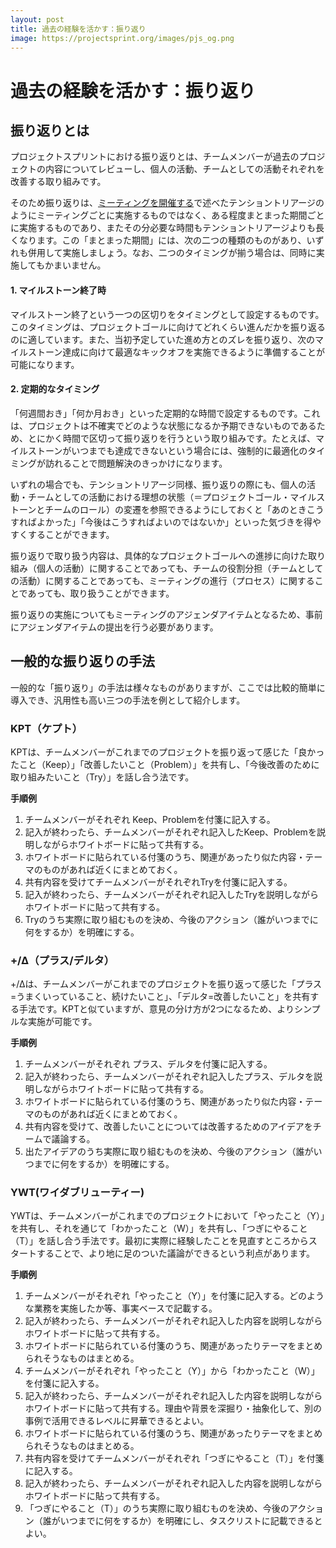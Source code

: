 ```yaml
---
layout: post
title: 過去の経験を活かす：振り返り
image: https://projectsprint.org/images/pjs_og.png
---
```


# 過去の経験を活かす：振り返り

## **振り返りとは**

プロジェクトスプリントにおける振り返りとは、チームメンバーが過去のプロジェクトの内容についてレビューし、個人の活動、チームとしての活動それぞれを改善する取り組みです。

そのため振り返りは、[ミーティングを開催する](../../ja-v3.0.0/tutorial/section3-2.md)で述べたテンショントリアージのようにミーティングごとに実施するものではなく、ある程度まとまった期間ごとに実施するものであり、またその分必要な時間もテンショントリアージよりも長くなります。この「まとまった期間」には、次の二つの種類のものがあり、いずれも併用して実施しましょう。なお、二つのタイミングが揃う場合は、同時に実施してもかまいません。

#### 1. マイルストーン終了時

マイルストーン終了という一つの区切りをタイミングとして設定するものです。このタイミングは、プロジェクトゴールに向けてどれくらい進んだかを振り返るのに適しています。また、当初予定していた進め方とのズレを振り返り、次のマイルストーン達成に向けて最適なキックオフを実施できるように準備することが可能になります。

#### 2. 定期的なタイミング

「何週間おき」「何か月おき」といった定期的な時間で設定するものです。これは、プロジェクトは不確実でどのような状態になるか予期できないものであるため、とにかく時間で区切って振り返りを行うという取り組みです。たとえば、マイルストーンがいつまでも達成できないという場合には、強制的に最適化のタイミングが訪れることで問題解決のきっかけになります。

いずれの場合でも、テンショントリアージ同様、振り返りの際にも、個人の活動・チームとしての活動における理想の状態（＝プロジェクトゴール・マイルストーンとチームのロール）の変遷を参照できるようにしておくと「あのときこうすればよかった」「今後はこうすればよいのではないか」といった気づきを得やすくすることができます。

振り返りで取り扱う内容は、具体的なプロジェクトゴールへの進捗に向けた取り組み（個人の活動）に関することであっても、チームの役割分担（チームとしての活動）に関することであっても、ミーティングの進行（プロセス）に関することであっても、取り扱うことができます。

振り返りの実施についてもミーティングのアジェンダアイテムとなるため、事前にアジェンダアイテムの提出を行う必要があります。

## **一般的な振り返りの手法**

一般的な「振り返り」の手法は様々なものがありますが、ここでは比較的簡単に導入でき、汎用性も高い三つの手法を例として紹介します。

### **KPT（ケプト）**

KPTは、チームメンバーがこれまでのプロジェクトを振り返って感じた「良かったこと（Keep）」「改善したいこと（Problem）」を共有し、「今後改善のために取り組みたいこと（Try）」を話し合う法です。

**手順例**

1. チームメンバーがそれぞれ Keep、Problemを付箋に記入する。
2. 記入が終わったら、チームメンバーがそれぞれ記入したKeep、Problemを説明しながらホワイトボードに貼って共有する。
3. ホワイトボードに貼られている付箋のうち、関連があったり似た内容・テーマのものがあれば近くにまとめておく。
4. 共有内容を受けてチームメンバーがそれぞれTryを付箋に記入する。
5. 記入が終わったら、チームメンバーがそれぞれ記入したTryを説明しながらホワイトボードに貼って共有する。
6. Tryのうち実際に取り組むものを決め、今後のアクション（誰がいつまでに何をするか）を明確にする。

### **+/Δ（プラス/デルタ）**

\+/Δは、チームメンバーがこれまでのプロジェクトを振り返って感じた「プラス=うまくいっていること、続けたいこと」、「デルタ=改善したいこと」を共有する手法です。KPTと似ていますが、意見の分け方が2つになるため、よりシンプルな実施が可能です。

**手順例**

1. チームメンバーがそれぞれ プラス、デルタを付箋に記入する。
2. 記入が終わったら、チームメンバーがそれぞれ記入したプラス、デルタを説明しながらホワイトボードに貼って共有する。
3. ホワイトボードに貼られている付箋のうち、関連があったり似た内容・テーマのものがあれば近くにまとめておく。
4. 共有内容を受けて、改善したいことについては改善するためのアイデアをチームで議論する。
5. 出たアイデアのうち実際に取り組むものを決め、今後のアクション（誰がいつまでに何をするか）を明確にする。

### **YWT(ワイダブリューティー)**

YWTは、チームメンバーがこれまでのプロジェクトにおいて「やったこと（Y）」を共有し、それを通じて「わかったこと（W）」を共有し、「つぎにやること（T）」を話し合う手法です。最初に実際に経験したことを見直すところからスタートすることで、より地に足のついた議論ができるという利点があります。

**手順例**

1. チームメンバーがそれぞれ「やったこと（Y）」を付箋に記入する。どのような業務を実施したか等、事実ベースで記載する。
2. 記入が終わったら、チームメンバーがそれぞれ記入した内容を説明しながらホワイトボードに貼って共有する。
3. ホワイトボードに貼られている付箋のうち、関連があったりテーマをまとめられそうなものはまとめる。
4. チームメンバーがそれぞれ「やったこと（Y）」から「わかったこと（W）」を付箋に記入する。
5. 記入が終わったら、チームメンバーがそれぞれ記入した内容を説明しながらホワイトボードに貼って共有する。理由や背景を深掘り・抽象化して、別の事例で活用できるレベルに昇華できるとよい。
6. ホワイトボードに貼られている付箋のうち、関連があったりテーマをまとめられそうなものはまとめる。
7. 共有内容を受けてチームメンバーがそれぞれ「つぎにやること（T）」を付箋に記入する。
8. 記入が終わったら、チームメンバーがそれぞれ記入した内容を説明しながらホワイトボードに貼って共有する。
9. 「つぎにやること（T）」のうち実際に取り組むものを決め、今後のアクション（誰がいつまでに何をするか）を明確にし、タスクリストに記載できるとよい。
